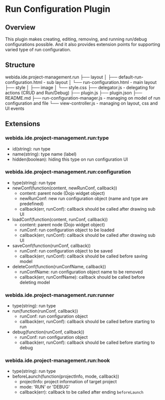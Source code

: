 # Run Configuration Plugin

## Overview

This plugin makes creating, editing, removing, and running run/debug configurations possible.
And it also provides extension points for supporting varied type of run configuration.

## Structure

webida.ide.project-management.run
 ├── layout
 │ ├── default-run-configuration.html       - sub layout
 │ └── run-configuration.html               - main layout
 ├── style
 │ ├── image
 │ └── style.css
 ├── delegator.js                           - delegating for actions (CRUD and Run/Debug)
 ├── plugin.js
 ├── plugin.json
 ├── README.md
 ├── run-configuration-manager.js           - managing on model of run configuration and file
 └── view-controller.js                     - managing on layout, css and UI events

## Extensions

### webida.ide.project-management.run:type

- id(string): run type
- name(string): type name (label)
- hidden(boolean): hiding this type on run configuration UI

### webida.ide.project-management.run:configuration

- type(string): run type
- newConf(function(content, newRunConf, callback))
    - content: parent node (Dojo widget object)
    - newRunConf: new run configuration object (name and type are predefined)
    - callback(err, runConf): callback should be called after drawing sub UI
- loadConf(function(content, runConf, callback))
    - content: parent node (Dojo widget object)
    - runConf: run configuration object to be loaded
    - callback(err, runConf): callback should be called after drawing sub UI
- saveConf(function(runConf, callback))
    - runConf: run configuration object to be saved
    - callback(err, runConf): callback should be called before saving model
- deleteConf(function(runConfName, callback))
    - runConfName: run configuration object name to be removed
    - callback(err, runConfName): callback should be called before deleting model

### webida.ide.project-management.run:runner

- type(string): run type
- run(function(runConf, callback))
    - runConf: run configuration object
    - callback(err, runConf): callback should be called before starting to run
- debug(function(runConf, callback))
    - runConf: run configuration object
    - callback(err, runConf): callback should be called before starting to debug

### webida.ide.project-management.run:hook

- type(string): run type
- beforeLaunch(function(projectInfo, mode, callback))
    - projectInfo: project information of target project
    - mode: 'RUN' or 'DEBUG'
    - callback(err): callback to be called after ending `beforeLaunch`
